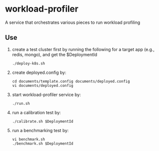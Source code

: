 # workload-profiler
A service that orchestrates various pieces to run workload profiling

## Use
1. create a test cluster first by running the following for a target app (e.g., redis, mongo), and get the $DeploymentId
	```{shell}
	./deploy-k8s.sh
	```
2. create deployed.config by:
	```{shell}
	cd documents/template.config documents/deployed.config
	vi documents/deployed.config
	```
3. start workload-profiler service by:
	```{shell}
	./run.sh
	```
4. run a calibration test by:
	```{shell}
	./calibrate.sh $DeploymentId
	```
5. run a benchmarking test by:
	```{shell}
	vi benchmark.sh
	./benchmark.sh $DeploymentId
	```
